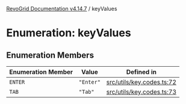 [RevoGrid Documentation v4.14.7](README.md) / keyValues

# Enumeration: keyValues

## Enumeration Members

| Enumeration Member | Value | Defined in |
| ------ | ------ | ------ |
| `ENTER` | `"Enter"` | [src/utils/key.codes.ts:72](https://github.com/revolist/revogrid/blob/1dd2182aeba2c7ed876161836e4edd5b0fccb479/src/utils/key.codes.ts#L72) |
| `TAB` | `"Tab"` | [src/utils/key.codes.ts:73](https://github.com/revolist/revogrid/blob/1dd2182aeba2c7ed876161836e4edd5b0fccb479/src/utils/key.codes.ts#L73) |
